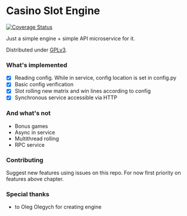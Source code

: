 # Casino Slot Engine
[![Coverage Status](https://coveralls.io/repos/github/meznick/casic-slot-engine/badge.svg?branch=main)](https://coveralls.io/github/meznick/casic-slot-engine?branch=main)

Just a simple engine + simple API microservice for it.

Distributed under [GPLv3](LICENSE.md).

### What's implemented
- [x] Reading config. While in service, config location is set in config.py
- [x] Basic config verification
- [x] Slot rolling new matrix and win lines according to config
- [x] Synchronous service accessible via HTTP

### And what's not
- Bonus games
- Async in service
- Multithread rolling
- RPC service

### Contributing
Suggest new features using issues on this repo. For now first priority on
features above chapter.

### Special thanks
- to Oleg Olegych for creating engine
